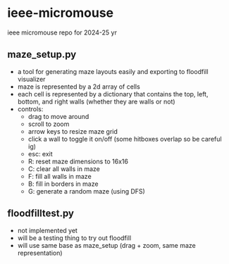 # ieee-micromouse
ieee micromouse repo for 2024-25 yr
  

## maze_setup.py
- a tool for generating maze layouts easily and exporting to floodfill visualizer
- maze is represented by a 2d array of cells
- each cell is represented by a dictionary that contains the top, left, bottom, and right walls (whether they are walls or not)
- controls:
	- drag to move around
	- scroll to zoom
	- arrow keys to resize maze grid
	- click a wall to toggle it on/off (some hitboxes overlap so be careful ig)
	- esc: exit
	- R: reset maze dimensions to 16x16
	- C: clear all walls in maze
	- F: fill all walls in maze
	- B: fill in borders in maze
	- G: generate a random maze (using DFS)

## floodfilltest.py
- not implemented yet
- will be a testing thing to try out floodfill
- will use same base as maze_setup (drag + zoom, same maze representation)